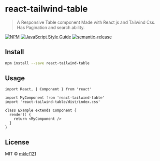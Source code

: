 # react-tailwind-table

> A Responsive Table component Made with React js and Tailwind Css. Has Pagination and search ability.

[![NPM](https://img.shields.io/npm/v/react-tailwind-table.svg)](https://www.npmjs.com/package/react-tailwind-table) [![JavaScript Style Guide](https://img.shields.io/badge/code_style-standard-brightgreen.svg)](https://standardjs.com)
[![semantic-release](https://img.shields.io/badge/%20%20%F0%9F%93%A6%F0%9F%9A%80-semantic--release-e10079.svg)](https://github.com/semantic-release/semantic-release)



## Install

```bash
npm install --save react-tailwind-table
```

## Usage

```tsx
import React, { Component } from 'react'

import MyComponent from 'react-tailwind-table'
import 'react-tailwind-table/dist/index.css'

class Example extends Component {
  render() {
    return <MyComponent />
  }
}
```

## License

MIT © [mklef121](https://github.com/mklef121)
